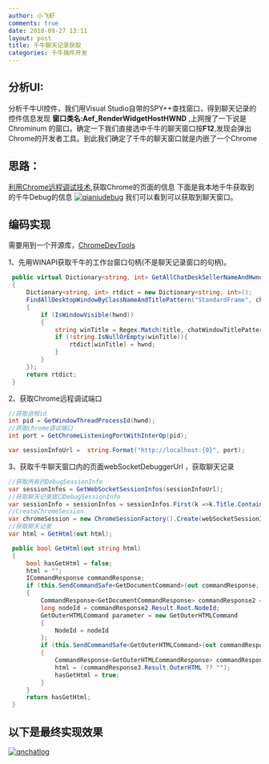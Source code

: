 ```yaml
---
author: 小飞虾
comments: true
date: 2018-09-27 13:11
layout: post
title: 千牛聊天记录获取
categories: 千牛插件开发
---
```


## 分析UI:
分析千牛UI控件，我们用Visual Studio自带的SPY++查找窗口，得到聊天记录的控件信息发现 **窗口类名:Aef_RenderWidgetHostHWND** ,上网搜了一下说是Chrominum 的窗口。确定一下我们直接选中千牛的聊天窗口按**F12**,发现会弹出Chrome的开发者工具。到此我们确定了千牛的聊天窗口就是内嵌了一个Chrome
## 思路：
[利用Chrome远程调试技术](http://taobaofed.org/blog/2016/10/19/chrome-remote-debugging-technics/ "揭秘浏览器远程调试技术"),获取Chrome的页面的信息
下面是我本地千牛获取到的千牛Debug的信息
[![qianiudebug](http://7xpf2l.com1.z0.glb.clouddn.com/qianniudebug.gif "qianiudebug")](http://7xpf2l.com1.z0.glb.clouddn.com/qianniudebug.gif "qianiudebug")
我们可以看到可以获取到聊天窗口。
## 编码实现
需要用到一个开源库，[ChromeDevTools](https://github.com/MasterDevs/ChromeDevTools "ChromeDevTools")

1、先用WINAPI获取千牛的工作台窗口句柄(不是聊天记录窗口的句柄)。
```C#
 public virtual Dictionary<string, int> GetAllChatDeskSellerNameAndHwndInner()
 {
     Dictionary<string, int> rtdict = new Dictionary<string, int>();
     FindAllDesktopWindowByClassNameAndTitlePattern("StandardFrame", chatWindowTitlePattern, (int hwnd, string title) =>
     {
         if (IsWindowVisible(hwnd))
         {
             string winTitle = Regex.Match(title, chatWindowTitlePattern).ToString();
             if (!string.IsNullOrEmpty(winTitle)){
                 rtdict[winTitle] = hwnd;
             }
         }
     });
     return rtdict;
 }
```
2、获取Chrome远程调试端口
```C#
//获取进程id
int pid = GetWindowThreadProcessId(hwnd);
//获取chrome调试端口
int port = GetChromeListeningPortWithInterOp(pid);

var sessionInfoUrl =  string.Format("http://localhost:{0}", port);
```
3、获取千牛聊天窗口内的页面webSocketDebuggerUrl ，获取聊天记录
```C#
//获取所有的DebugSessionInfo
var sessionInfos = GetWebSocketSessionInfos(sessionInfoUrl);
//获取聊天记录窗口DebugSessionInfo
var sessionInfo = sessionInfos = sessionInfos.First(k =>k.Title.Contains("聊天窗口")).ToList();
//CreateChromeSession
var chromeSession = new ChromeSessionFactory().Create(webSocketSessionInfo.WebSocketDebuggerUrl); 
//获取聊天记录
var html = GetHtml(out html);

 public bool GetHtml(out string html)
 {
     bool hasGetHtml = false;
     html = "";
     ICommandResponse commandResponse;
     if (this.SendCommandSafe<GetDocumentCommand>(out commandResponse, null))
     {
         CommandResponse<GetDocumentCommandResponse> commandResponse2 = commandResponse as CommandResponse<GetDocumentCommandResponse>;
         long nodeId = commandResponse2.Result.Root.NodeId;
         GetOuterHTMLCommand parameter = new GetOuterHTMLCommand
         {
             NodeId = nodeId
         };
         if (this.SendCommandSafe<GetOuterHTMLCommand>(out commandResponse, parameter))
         {
             CommandResponse<GetOuterHTMLCommandResponse> commandResponse3 = commandResponse as CommandResponse<GetOuterHTMLCommandResponse>;
             html = (commandResponse3.Result.OuterHTML ?? "");
             hasGetHtml = true;
         }
     }
     return hasGetHtml;
 }

```

## 以下是最终实现效果
[![qnchatlog](http://7xpf2l.com1.z0.glb.clouddn.com/qianniugetchatlog.gif "qnchatlog")](http://7xpf2l.com1.z0.glb.clouddn.com/qianniugetchatlog.gif "qnchatlog")










